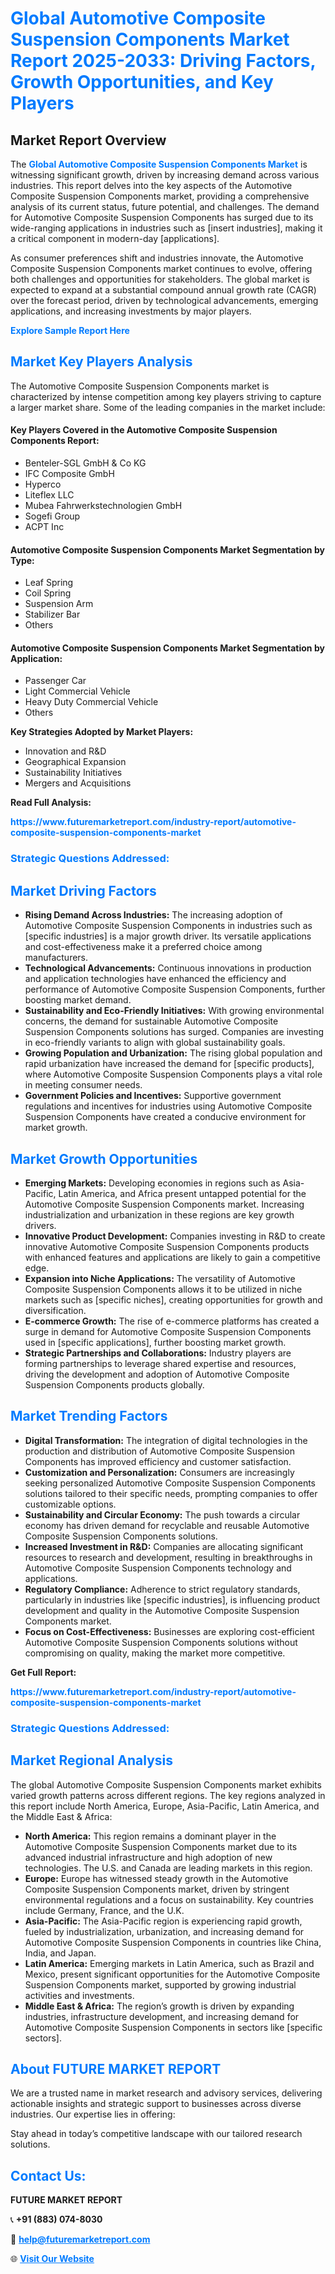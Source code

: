 <h1 style="color: #007BFF;">Global Automotive Composite Suspension Components Market Report 2025-2033: Driving Factors, Growth Opportunities, and Key Players</h1>

<section id="overview">
<h2>Market Report Overview</h2>
<p>The <a href="https://www.futuremarketreport.com/industry-report/automotive-composite-suspension-components-market" style="color: #007BFF; text-decoration: none;"><strong>Global Automotive Composite Suspension Components Market</strong></a> is witnessing significant growth, driven by increasing demand across various industries. This report delves into the key aspects of the Automotive Composite Suspension Components market, providing a comprehensive analysis of its current status, future potential, and challenges. The demand for Automotive Composite Suspension Components has surged due to its wide-ranging applications in industries such as [insert industries], making it a critical component in modern-day [applications].</p>
<p>As consumer preferences shift and industries innovate, the Automotive Composite Suspension Components market continues to evolve, offering both challenges and opportunities for stakeholders. The global market is expected to expand at a substantial compound annual growth rate (CAGR) over the forecast period, driven by technological advancements, emerging applications, and increasing investments by major players.</p>
</section>

<section id="overview">
<p><a href="https://www.futuremarketreport.com/request-sample/reportId=60458" style="color: #007BFF; text-decoration: none;"><strong>Explore Sample Report Here</strong></a></p>
</section>

<section id="key-players">
<h2 style="color: #007BFF;">Market Key Players Analysis</h2>
<p>The Automotive Composite Suspension Components market is characterized by intense competition among key players striving to capture a larger market share. Some of the leading companies in the market include:</p>
<h4>Key Players Covered in the Automotive Composite Suspension Components Report:</h4>
<ul><li>Benteler-SGL GmbH &amp; Co KG</li><li>IFC Composite GmbH</li><li>Hyperco</li><li>Liteflex LLC</li><li>Mubea Fahrwerkstechnologien GmbH</li><li>Sogefi Group</li><li>ACPT Inc</li></ul>
<h4>Automotive Composite Suspension Components Market Segmentation by Type:</h4>
<ul><li>Leaf Spring</li><li>Coil Spring</li><li>Suspension Arm</li><li>Stabilizer Bar</li><li>Others</li></ul>

<h4>Automotive Composite Suspension Components Market Segmentation by Application:</h4>
<ul><li>Passenger Car</li><li>Light Commercial Vehicle</li><li>Heavy Duty Commercial Vehicle</li><li>Others</li></ul>
<p><strong>Key Strategies Adopted by Market Players:</strong></p>
<ul>
<li>Innovation and R&D</li>
<li>Geographical Expansion</li>
<li>Sustainability Initiatives</li>
<li>Mergers and Acquisitions</li>
</ul>
</section>

<section>
<p><strong>Read Full Analysis: </strong></p><a href="https://www.futuremarketreport.com/industry-report/automotive-composite-suspension-components-market" style="color: #007BFF; text-decoration: none;"><strong>https://www.futuremarketreport.com/industry-report/automotive-composite-suspension-components-market</strong></a>
<h3 style="color: #007BFF;">Strategic Questions Addressed:</h3>
</section>

<section id="driving-factors">
<h2 style="color: #007BFF;">Market Driving Factors</h2>
<ul>
<li><strong>Rising Demand Across Industries:</strong> The increasing adoption of Automotive Composite Suspension Components in industries such as [specific industries] is a major growth driver. Its versatile applications and cost-effectiveness make it a preferred choice among manufacturers.</li>
<li><strong>Technological Advancements:</strong> Continuous innovations in production and application technologies have enhanced the efficiency and performance of Automotive Composite Suspension Components, further boosting market demand.</li>
<li><strong>Sustainability and Eco-Friendly Initiatives:</strong> With growing environmental concerns, the demand for sustainable Automotive Composite Suspension Components solutions has surged. Companies are investing in eco-friendly variants to align with global sustainability goals.</li>
<li><strong>Growing Population and Urbanization:</strong> The rising global population and rapid urbanization have increased the demand for [specific products], where Automotive Composite Suspension Components plays a vital role in meeting consumer needs.</li>
<li><strong>Government Policies and Incentives:</strong> Supportive government regulations and incentives for industries using Automotive Composite Suspension Components have created a conducive environment for market growth.</li>
</ul>
</section>

<section id="growth-opportunities">
<h2 style="color: #007BFF;">Market Growth Opportunities</h2>
<ul>
<li><strong>Emerging Markets:</strong> Developing economies in regions such as Asia-Pacific, Latin America, and Africa present untapped potential for the Automotive Composite Suspension Components market. Increasing industrialization and urbanization in these regions are key growth drivers.</li>
<li><strong>Innovative Product Development:</strong> Companies investing in R&D to create innovative Automotive Composite Suspension Components products with enhanced features and applications are likely to gain a competitive edge.</li>
<li><strong>Expansion into Niche Applications:</strong> The versatility of Automotive Composite Suspension Components allows it to be utilized in niche markets such as [specific niches], creating opportunities for growth and diversification.</li>
<li><strong>E-commerce Growth:</strong> The rise of e-commerce platforms has created a surge in demand for Automotive Composite Suspension Components used in [specific applications], further boosting market growth.</li>
<li><strong>Strategic Partnerships and Collaborations:</strong> Industry players are forming partnerships to leverage shared expertise and resources, driving the development and adoption of Automotive Composite Suspension Components products globally.</li>
</ul>
</section>

<section id="trending-factors">
<h2 style="color: #007BFF;">Market Trending Factors</h2>
<ul>
<li><strong>Digital Transformation:</strong> The integration of digital technologies in the production and distribution of Automotive Composite Suspension Components has improved efficiency and customer satisfaction.</li>
<li><strong>Customization and Personalization:</strong> Consumers are increasingly seeking personalized Automotive Composite Suspension Components solutions tailored to their specific needs, prompting companies to offer customizable options.</li>
<li><strong>Sustainability and Circular Economy:</strong> The push towards a circular economy has driven demand for recyclable and reusable Automotive Composite Suspension Components solutions.</li>
<li><strong>Increased Investment in R&D:</strong> Companies are allocating significant resources to research and development, resulting in breakthroughs in Automotive Composite Suspension Components technology and applications.</li>
<li><strong>Regulatory Compliance:</strong> Adherence to strict regulatory standards, particularly in industries like [specific industries], is influencing product development and quality in the Automotive Composite Suspension Components market.</li>
<li><strong>Focus on Cost-Effectiveness:</strong> Businesses are exploring cost-efficient Automotive Composite Suspension Components solutions without compromising on quality, making the market more competitive.</li>
</ul>
</section>

<section>
<p><strong>Get Full Report: </strong></p><a href="https://www.futuremarketreport.com/industry-report/automotive-composite-suspension-components-market" style="color: #007BFF; text-decoration: none;"><strong>https://www.futuremarketreport.com/industry-report/automotive-composite-suspension-components-market</strong></a>
<h3 style="color: #007BFF;">Strategic Questions Addressed:</h3>
</section>


<section id="regional-analysis">
<h2 style="color: #007BFF;">Market Regional Analysis</h2>
<p>The global Automotive Composite Suspension Components market exhibits varied growth patterns across different regions. The key regions analyzed in this report include North America, Europe, Asia-Pacific, Latin America, and the Middle East & Africa:</p>
<ul>
<li><strong>North America:</strong> This region remains a dominant player in the Automotive Composite Suspension Components market due to its advanced industrial infrastructure and high adoption of new technologies. The U.S. and Canada are leading markets in this region.</li>
<li><strong>Europe:</strong> Europe has witnessed steady growth in the Automotive Composite Suspension Components market, driven by stringent environmental regulations and a focus on sustainability. Key countries include Germany, France, and the U.K.</li>
<li><strong>Asia-Pacific:</strong> The Asia-Pacific region is experiencing rapid growth, fueled by industrialization, urbanization, and increasing demand for Automotive Composite Suspension Components in countries like China, India, and Japan.</li>
<li><strong>Latin America:</strong> Emerging markets in Latin America, such as Brazil and Mexico, present significant opportunities for the Automotive Composite Suspension Components market, supported by growing industrial activities and investments.</li>
<li><strong>Middle East & Africa:</strong> The region’s growth is driven by expanding industries, infrastructure development, and increasing demand for Automotive Composite Suspension Components in sectors like [specific sectors].</li>
</ul>
</section>

<footer>
<h2 style="color: #007BFF;">About FUTURE MARKET REPORT</h2>
<p>We are a trusted name in market research and advisory services, delivering actionable insights and strategic support to businesses across diverse industries. Our expertise lies in offering:</p>

<p>Stay ahead in today’s competitive landscape with our tailored research solutions.</p>

<h2 style="color: #007BFF;">Contact Us:</h2>
<p><strong>FUTURE MARKET REPORT</strong></p>
<p>📞 <strong>+91 (883) 074-8030</strong></p>
<p>📧 <strong><a href="mailto:help@futuremarketreport.com" style="color: #007BFF;">help@futuremarketreport.com</a></strong></p>
<p>🌐 <strong><a href="https://www.futuremarketreport.com/" style="color: #007BFF;">Visit Our Website</a></strong></p>
</footer>